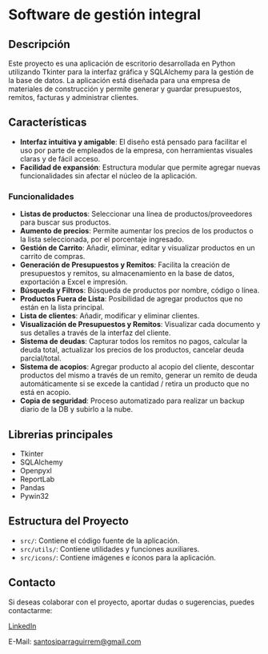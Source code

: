 # Software de gestión integral

## Descripción
Este proyecto es una aplicación de escritorio desarrollada en Python utilizando Tkinter para la interfaz gráfica y SQLAlchemy para la gestión de la base de datos. La aplicación está diseñada para una empresa de materiales de construcción y permite generar y guardar presupuestos, remitos, facturas y administrar clientes. 

## Características
- **Interfaz intuitiva y amigable**: El diseño está pensado para facilitar el uso por parte de empleados de la empresa, con herramientas visuales claras y de fácil acceso.
- **Facilidad de expansión**: Estructura modular que permite agregar nuevas funcionalidades sin afectar el núcleo de la aplicación.

### Funcionalidades
- **Listas de productos**: Seleccionar una línea de productos/proveedores para buscar sus productos.
- **Aumento de precios**: Permite aumentar los precios de los productos o la lista seleccionada, por el porcentaje ingresado.
- **Gestión de Carrito**: Añadir, eliminar, editar y visualizar productos en un carrito de compras.
- **Generación de Presupuestos y Remitos**: Facilita la creación de presupuestos y remitos, su almacenamiento en la base de datos, exportación a Excel e impresión.
- **Búsqueda y Filtros**: Búsqueda de productos por nombre, código o línea.
- **Productos Fuera de Lista**: Posibilidad de agregar productos que no están en la lista principal.
- **Lista de clientes**: Añadir, modificar y eliminar clientes.
- **Visualización de Presupuestos y Remitos**: Visualizar cada documento y sus detalles a través de la interfaz del cliente.
- **Sistema de deudas**: Capturar todos los remitos no pagos, calcular la deuda total, actualizar los precios de los productos, cancelar deuda parcial/total.
- **Sistema de acopios**: Agregar producto al acopio del cliente, descontar productos del mismo a través de un remito, generar un remito de deuda automáticamente si se excede la cantidad / retira un producto que no está en acopio.
- **Copia de seguridad**: Proceso automatizado para realizar un backup diario de la DB y subirlo a la nube.

## Librerias principales 
- Tkinter
- SQLAlchemy
- Openpyxl
- ReportLab
- Pandas
- Pywin32

## Estructura del Proyecto
- `src/`: Contiene el código fuente de la aplicación.
- `src/utils/`: Contiene utilidades y funciones auxiliares.
- `src/icons/`: Contiene imágenes e íconos para la aplicación.

## Contacto

Si deseas colaborar con el proyecto, aportar dudas o sugerencias, puedes contactarme:

[LinkedIn](https://www.linkedin.com/in/santos-iparraguirre-b738a82b3/)

E-Mail: santosiparraguirrem@gmail.com